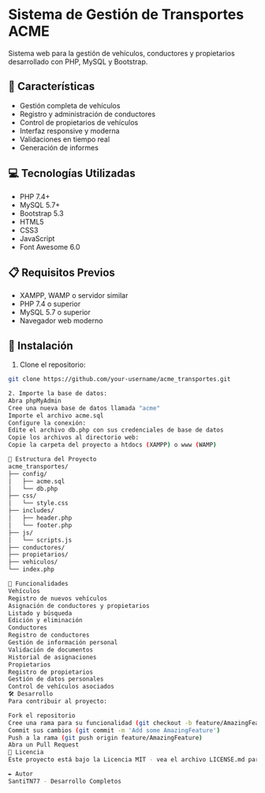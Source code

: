 # Sistema de Gestión de Transportes ACME

Sistema web para la gestión de vehículos, conductores y propietarios desarrollado con PHP, MySQL y Bootstrap.

## 🚀 Características

- Gestión completa de vehículos
- Registro y administración de conductores
- Control de propietarios de vehículos
- Interfaz responsive y moderna
- Validaciones en tiempo real
- Generación de informes

## 💻 Tecnologías Utilizadas

- PHP 7.4+
- MySQL 5.7+
- Bootstrap 5.3
- HTML5
- CSS3
- JavaScript
- Font Awesome 6.0

## 📋 Requisitos Previos

- XAMPP, WAMP o servidor similar
- PHP 7.4 o superior
- MySQL 5.7 o superior
- Navegador web moderno

## 🔧 Instalación

1. Clone el repositorio:
```bash
git clone https://github.com/your-username/acme_transportes.git

2. Importe la base de datos:
Abra phpMyAdmin
Cree una nueva base de datos llamada "acme"
Importe el archivo acme.sql
Configure la conexión:
Edite el archivo db.php con sus credenciales de base de datos
Copie los archivos al directorio web:
Copie la carpeta del proyecto a htdocs (XAMPP) o www (WAMP)

🚀 Estructura del Proyecto
acme_transportes/
├── config/
│   ├── acme.sql
│   └── db.php
├── css/
│   └── style.css
├── includes/
│   ├── header.php
│   └── footer.php
├── js/
│   └── scripts.js
├── conductores/
├── propietarios/
├── vehiculos/
└── index.php

📱 Funcionalidades
Vehículos
Registro de nuevos vehículos
Asignación de conductores y propietarios
Listado y búsqueda
Edición y eliminación
Conductores
Registro de conductores
Gestión de información personal
Validación de documentos
Historial de asignaciones
Propietarios
Registro de propietarios
Gestión de datos personales
Control de vehículos asociados
🛠️ Desarrollo
Para contribuir al proyecto:

Fork el repositorio
Cree una rama para su funcionalidad (git checkout -b feature/AmazingFeature)
Commit sus cambios (git commit -m 'Add some AmazingFeature')
Push a la rama (git push origin feature/AmazingFeature)
Abra un Pull Request
📄 Licencia
Este proyecto está bajo la Licencia MIT - vea el archivo LICENSE.md para detalles

✒️ Autor
SantiTN77 - Desarrollo Completos
